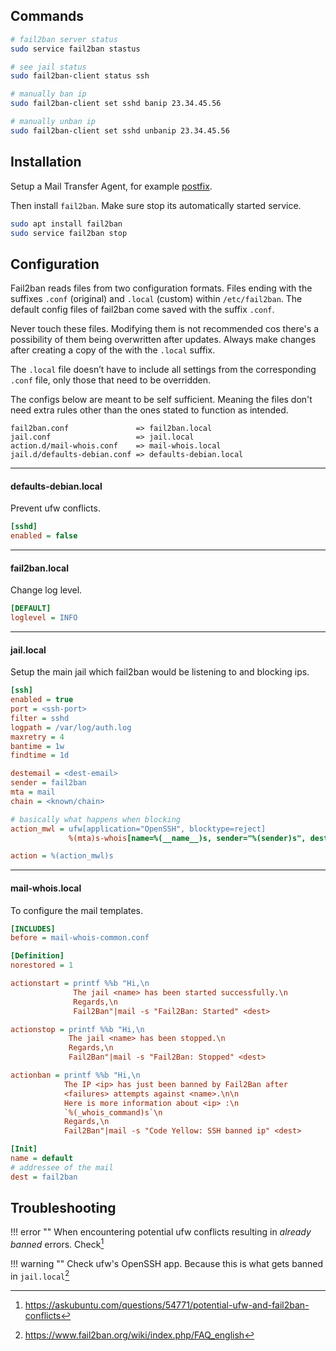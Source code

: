 ## Commands
``` bash
# fail2ban server status
sudo service fail2ban stastus

# see jail status
sudo fail2ban-client status ssh

# manually ban ip
sudo fail2ban-client set sshd banip 23.34.45.56

# manually unban ip
sudo fail2ban-client set sshd unbanip 23.34.45.56
```


## Installation
Setup a Mail Transfer Agent, for example [postfix](postfix.md).

Then install `fail2ban`. Make sure stop its automatically started service.

``` bash
sudo apt install fail2ban
sudo service fail2ban stop
```

## Configuration

Fail2ban reads files from two configuration formats. Files ending with the suffixes `.conf` (original) and `.local` (custom) within `/etc/fail2ban`. The default config files of fail2ban come saved with the suffix `.conf`. 

Never touch these files. Modifying them is not recommended cos there's a possibility of them being overwritten after updates. Always make changes after creating a copy of the with the `.local` suffix.

The `.local` file doesn’t have to include all settings from the corresponding `.conf` file, only those that need to be overridden.

The configs below are meant to be self sufficient. Meaning the files don't need extra rules other than the ones stated to function as intended.

``` properties
fail2ban.conf               => fail2ban.local
jail.conf                   => jail.local
action.d/mail-whois.conf    => mail-whois.local
jail.d/defaults-debian.conf => defaults-debian.local
```

---

#### defaults-debian.local

Prevent ufw conflicts.

``` ini
[sshd]
enabled = false
```

---

#### fail2ban.local

Change log level.

``` ini
[DEFAULT]
loglevel = INFO
```

---

#### jail.local

Setup the main jail which fail2ban would be listening to and blocking ips.

``` ini
[ssh]
enabled = true
port = <ssh-port>
filter = sshd
logpath = /var/log/auth.log
maxretry = 4
bantime = 1w
findtime = 1d

destemail = <dest-email>
sender = fail2ban
mta = mail
chain = <known/chain>

# basically what happens when blocking
action_mwl = ufw[application="OpenSSH", blocktype=reject]
	         %(mta)s-whois[name=%(__name__)s, sender="%(sender)s", dest="%(destemail)s", protocol="%(protocol)s", chain="%(chain)s"]

action = %(action_mwl)s
```

---

#### mail-whois.local

To configure the mail templates.

``` ini
[INCLUDES]
before = mail-whois-common.conf

[Definition]
norestored = 1

actionstart = printf %%b "Hi,\n
              The jail <name> has been started successfully.\n
              Regards,\n
              Fail2Ban"|mail -s "Fail2Ban: Started" <dest>

actionstop = printf %%b "Hi,\n
             The jail <name> has been stopped.\n
             Regards,\n
             Fail2Ban"|mail -s "Fail2Ban: Stopped" <dest>

actionban = printf %%b "Hi,\n
            The IP <ip> has just been banned by Fail2Ban after
            <failures> attempts against <name>.\n\n
            Here is more information about <ip> :\n
            `%(_whois_command)s`\n
            Regards,\n
            Fail2Ban"|mail -s "Code Yellow: SSH banned ip" <dest>

[Init]
name = default
# addressee of the mail
dest = fail2ban

```

## Troubleshooting

!!! error ""
 When encountering potential ufw conflicts resulting in _already banned_ errors. Check[^1]

!!! warning ""
    Check ufw's OpenSSH app. Because this is what gets banned in `jail.local`[^2]
   
[^1]: https://askubuntu.com/questions/54771/potential-ufw-and-fail2ban-conflicts
[^2]: https://www.fail2ban.org/wiki/index.php/FAQ_english
